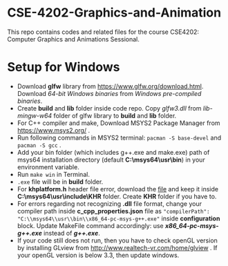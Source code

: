 # CSE-4202-Graphics-and-Animation

This repo contains codes and related files for the course CSE4202: Computer Graphics and Animations Sessional.

# Setup for Windows

*  Download **glfw** library from https://www.glfw.org/download.html. Download *64-bit Windows binaries* from *Windows pre-compiled binaries*.   
*  Create **build** and **lib** folder inside code repo. Copy *glfw3.dll* from *lib-mingw-w64* folder of glfw library to **build** and **lib** folder.  
* For C++ compiler and make, Download MSYS2 Package Manager from https://www.msys2.org/ .  
* Run following commands in MSYS2 terminal: ```pacman -S base-devel``` and ```pacman -S gcc``` . 
* Add your bin folder (which includes g++.exe and make.exe) path of msys64 installation directory (default **C:\msys64\usr\bin**) in your environment variable.
* Run ```make win``` in Terminal.
* ```.exe``` file will be in **build** folder.
* For **khplatform.h** header file error, download the [file](https://registry.khronos.org/EGL/api/KHR/khrplatform.h) and keep it inside **C:\msys64\usr\include\KHR** folder. Create **KHR** folder if you have to.
* For errors regarding not recognizing **.dll** file format, change your compiler path inside **c_cpp_properties.json** file as ```"compilerPath": "C:\\msys64\\usr\\bin\\x86_64-pc-msys-g++.exe"``` inside **configuration** block. Update MakeFile command accordingly: use ***x86_64-pc-msys-g++.exe*** instead of ***g++.exe***. 
* If your code still does not run, then you have to check openGL version by installing GLview from http://www.realtech-vr.com/home/glview . If your openGL version is below 3.3, then update windows. 
